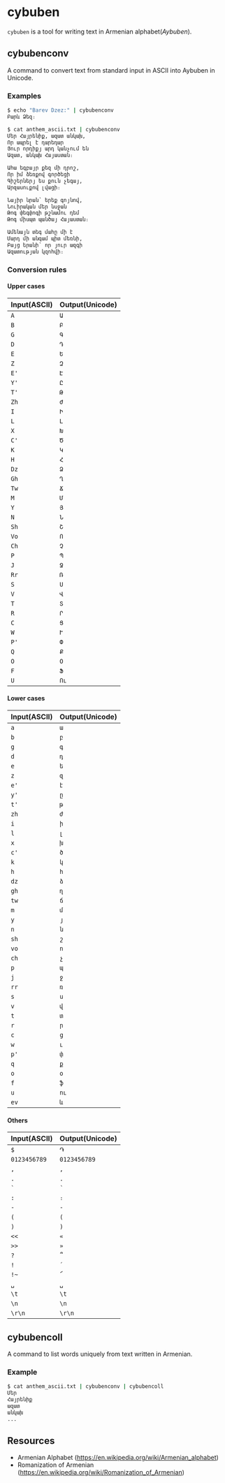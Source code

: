# cybuben
`cybuben` is a tool for writing text in Armenian alphabet(*Aybuben*).

## cybubenconv
A command to convert text from standard input in ASCII into Aybuben in Unicode.

### Examples
```bash
$ echo "Barev Dzez:" | cybubenconv
Բարև Ձեզ։

$ cat anthem_ascii.txt | cybubenconv
Մեր Հայրենիք, ազատ անկախ,
Որ ապրել է դարեդար
Յուր որդիքյ արդ կանչում են
Ազատ, անկախ Հայաստան։

Ահա եգբայր քեզ մի դրոշ,
Որ իմ ձեռքով գործեցի
Գիշերներյ ես քուն չեգայ,
Արզասուքով լվացի։

Նայիր նրան՝ երեք գոյնով,
Նուիրական մեր նսջան
Թոգ փեգփոգի թշնամու դեմ
Թոգ միսպտ պանծայ Հայաստան։

Ամենայն տեգ մահը մի է
Մարդ մի անգամ պիտ մեռնի,
Բայց երանի՝ որ յուր ազգի
Ազատության կզոհվի։
```

### Conversion rules

#### Upper cases
| Input(ASCII) | Output(Unicode) |
| ------------ | --------------- |
| `A` | `Ա` |
| `B` | `Բ` |
| `G` | `Գ` |
| `D` | `Դ` |
| `E` | `Ե` |
| `Z` | `Զ` |
| `E'` | `Է` |
| `Y'` | `Ը` |
| `T'` | `Թ` |
| `Zh` | `Ժ` |
| `I` | `Ի` |
| `L` | `Լ` |
| `X` | `Խ` |
| `C'` | `Ծ` |
| `K` | `Կ` |
| `H` | `Հ` |
| `Dz` | `Ձ` |
| `Gh` | `Ղ` |
| `Tw` | `Ճ` |
| `M` | `Մ` |
| `Y` | `Յ` |
| `N` | `Ն` |
| `Sh` | `Շ` |
| `Vo` | `Ո` |
| `Ch` | `Չ` |
| `P` | `Պ` |
| `J` | `Ջ` |
| `Rr` | `Ռ` |
| `S` | `Ս` |
| `V` | `Վ` |
| `T` | `Տ` |
| `R` | `Ր` |
| `C` | `Ց` |
| `W` | `Ւ` |
| `P'` | `Փ` |
| `Q` | `Ք` |
| `O` | `Օ` |
| `F` | `Ֆ` |
| `U` | `Ու` |

#### Lower cases
| Input(ASCII) | Output(Unicode) |
| ------------ | --------------- |
| `a` | `ա` |
| `b` | `բ` |
| `g` | `գ` |
| `d` | `դ` |
| `e` | `ե` |
| `z` | `զ` |
| `e'` | `է` |
| `y'` | `ը` |
| `t'` | `թ` |
| `zh` | `ժ` |
| `i` | `ի` |
| `l` | `լ` |
| `x` | `խ` |
| `c'` | `ծ` |
| `k` | `կ` |
| `h` | `հ` |
| `dz` | `ձ` |
| `gh` | `ղ` |
| `tw` | `ճ` |
| `m` | `մ` |
| `y` | `յ` |
| `n` | `ն` |
| `sh` | `շ` |
| `vo` | `ո` |
| `ch` | `չ` |
| `p` | `պ` |
| `j` | `ջ` |
| `rr` | `ռ` |
| `s` | `ս` |
| `v` | `վ` |
| `t` | `տ` |
| `r` | `ր` |
| `c` | `ց` |
| `w` | `ւ` |
| `p'` | `փ` |
| `q` | `ք` |
| `o` | `օ` |
| `f` | `ֆ` |
| `u` | `ու` |
| `ev` | `և` |

#### Others
| Input(ASCII) | Output(Unicode) |
| ------------ | --------------- |
| `$` | `֏` |
| `0123456789` | `0123456789` |
| `,` | `,` |
| `.` | `.` |
| `` ` `` | `՝` |
| `:` | `։` |
| `-` | `-` |
| `(` | `(` |
| `)` | `)` |
| `<<` | `«` |
| `>>` | `»` |
| `?` | `՞` |
| `!` | `՛` |
| `!~` | `՜` |
| `␣` | `␣` |
| `\t` | `\t` |
| `\n` | `\n` |
| `\r\n` | `\r\n` |

## cybubencoll
A command to list words uniquely from text written in Armenian.

### Example
```bash
$ cat anthem_ascii.txt | cybubenconv | cybubencoll
Մեր
Հայրենիք
ազատ
անկախ
...
```

## Resources
- Armenian Alphabet (https://en.wikipedia.org/wiki/Armenian_alphabet)
- Romanization of Armenian (https://en.wikipedia.org/wiki/Romanization_of_Armenian)
